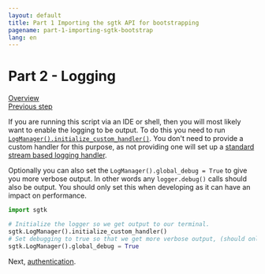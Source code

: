 ```yaml
---
layout: default
title: Part 1 Importing the sgtk API for bootstrapping
pagename: part-1-importing-sgtk-bootstrap
lang: en
---
```


# Part 2 - Logging

[Overview](./sgtk-developer-bootstrapping.md)<br/>
[Previous step](./part-1-importing-sgtk-for-bootstrapping.md)

If you are running this script via an IDE or shell, then you will most likely want to enable the logging
to be output. To do this you need to run [`LogManager().initialize_custom_handler()`](https://developer.shotgunsoftware.com/tk-core/utils.html#sgtk.log.LogManager.initialize_custom_handler).
You don't need to provide a custom handler for this purpose, as not providing one will set up a [standard stream based logging handler](https://developer.shotgunsoftware.com/tk-core/utils.html#sgtk.log.LogManager.initialize_custom_handler).

Optionally you can also set the `LogManager().global_debug = True` to give you more verbose output. In other words any
 `logger.debug()` calls should also be output. You should only set this when developing as it can have an impact on performance. 

```python
import sgtk

# Initialize the logger so we get output to our terminal.
sgtk.LogManager().initialize_custom_handler()
# Set debugging to true so that we get more verbose output, (should only be used for testing).
sgtk.LogManager().global_debug = True
```
Next, [authentication](part-3-authentication.md).